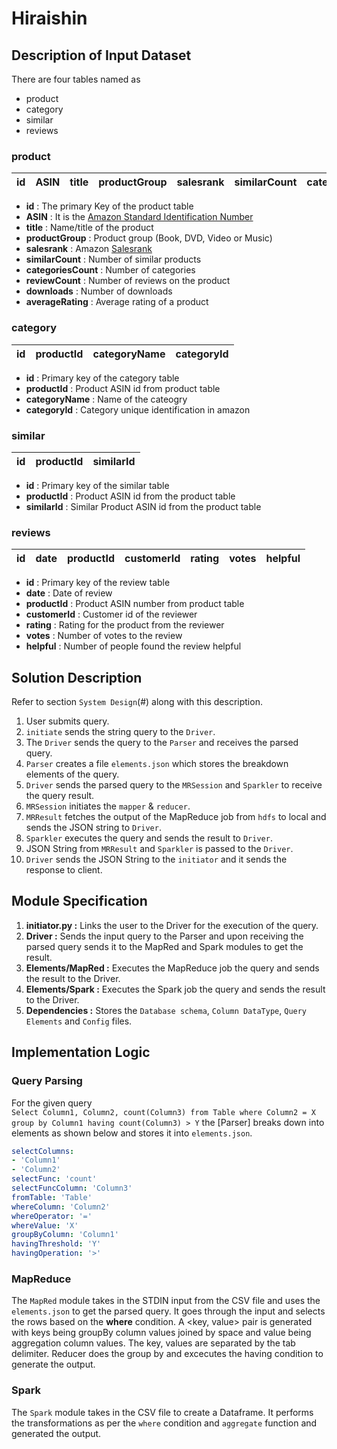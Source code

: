 # Hiraishin

## Description of Input Dataset
There are four tables named as 
- product
- category
- similar
- reviews
### product

|id| ASIN | title | productGroup | salesrank | similarCount | categoriesCount | reviewCount | downloads | averageRating |
|--|------|-------|--------------|-----------|--------------|-----------------|-------------|-----------|---------------|
- **id** : The primary Key of the product table 
- **ASIN** : It is the [Amazon Standard Identification Number](https://en.wikipedia.org/wiki/Amazon_Standard_Identification_Number)
- **title** : Name/title of the product
- **productGroup** : Product group (Book, DVD, Video or Music)
- **salesrank** : Amazon [Salesrank](https://www.amazon.com/gp/help/customer/display.html?nodeId=525376)
- **similarCount** : Number of similar products 
- **categoriesCount** : Number of categories
- **reviewCount** : Number of reviews on the product
- **downloads** : Number of downloads
- **averageRating** : Average rating of a product

 ### category
 
 | id | productId | categoryName | categoryId |
 |----|-----------|--------------|------------|
- **id** : Primary key of the category table
- **productId** : Product ASIN id from product table
- **categoryName** : Name of the cateogry
- **categoryId** : Category unique identification in amazon

### similar

| id | productId | similarId |
|----|-----------|-----------|
- **id** : Primary key of the similar table
- **productId** : Product ASIN id from the product table
- **similarId** : Similar Product ASIN id from the product table

### reviews

| id | date | productId | customerId | rating | votes | helpful |
|----|------|-----------|------------|--------|-------|---------|
- **id** : Primary key of the review table
- **date** : Date of review
- **productId** : Product ASIN number from product table
- **customerId** : Customer id of the reviewer
- **rating** : Rating for the product from the reviewer
- **votes** : Number of votes to the review
- **helpful** : Number of people found the review helpful

## Solution Description

Refer to section `System Design`(#) along with this description.
1. User submits query.
2. `initiate` sends the string query to the `Driver`.
3. The `Driver` sends the query to the `Parser` and receives the parsed query.
4. `Parser` creates a file `elements.json` which stores the breakdown elements of the query.
5. `Driver` sends the parsed query to the `MRSession` and `Sparkler` to receive the query result.
6. `MRSession` initiates the `mapper` & `reducer`.
7. `MRResult` fetches the output of the MapReduce job from `hdfs` to local and sends the JSON string to `Driver`.
8. `Sparkler` executes the query and sends the result to `Driver`.
9. JSON String from `MRResult` and `Sparkler` is passed to the `Driver`.
10. `Driver` sends the JSON String to the `initiator` and it sends the response to client.

## Module Specification

1. **initiator.py :**
Links the user to the Driver for the execution of the query.
2. **Driver :**
Sends the input query to the Parser and upon receiving the parsed query sends it to the MapRed and Spark modules to get the result.
3. **Elements/MapRed :**
Executes the MapReduce job the query and sends the result to the Driver.
4. **Elements/Spark :**
Executes the Spark job the query and sends the result to the Driver.
5. **Dependencies :**
Stores the `Database schema`, `Column DataType`, `Query Elements` and `Config` files.

## Implementation Logic

### Query Parsing

For the given query  
`Select Column1, Column2, count(Column3) from Table where Column2 = X group by Column1 having count(Column3) > Y`
the [Parser] breaks down into elements as shown below and stores it into `elements.json`.

```yaml
selectColumns: 
- 'Column1'
- 'Column2'
selectFunc: 'count'
selectFuncColumn: 'Column3'
fromTable: 'Table'
whereColumn: 'Column2'
whereOperator: '='
whereValue: 'X'
groupByColumn: 'Column1'
havingThreshold: 'Y'
havingOperation: '>'
```
### MapReduce

The `MapRed` module takes in the STDIN input from the CSV file and uses the `elements.json` to get the parsed query. It goes through the input and selects the rows based on the **where** condition. A <key, value> pair is generated with keys being groupBy column values joined by space and value being aggregation column values. The key, values are separated by the tab delimiter. Reducer does the group by and excecutes the having condition to generate the output.

### Spark

The `Spark` module takes in the CSV file to create a Dataframe. It performs the transformations as per the `where` condition and `aggregate` function and generated the output.
